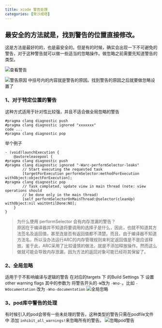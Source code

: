 ```yaml
---
title: xcode 警告处理
categories: [聚沙成塔]
---
```


## 最安全的方法就是，找到警告的位置直接修改。
这是方法是最好的的，也是最安全的。但是有的时候，确实会出现一下不可避免的警告，对于这种警告就可以做一些适当的忽略操作。做忽略之前需要先知道警告的类型。

![查看警告](http://upload-images.jianshu.io/upload_images/1681985-3e2f6d8b3786aeb1.png?imageMogr2/auto-orient/strip%7CimageView2/2/w/1240)

![警告原因](http://upload-images.jianshu.io/upload_images/1681985-c7bf35a783c9b1c4.png?imageMogr2/auto-orient/strip%7CimageView2/2/w/1240)
中括号内的内容就是警告的原因。找到警告的原因之后就要做忽略设置了

### 1、对于特定位置的警告
这种方式适用于针对性比较强，并且不适合做全局忽略的警告
```objective_c
#pragma clang diagnostic push
#pragma clang diagnostic ignored "xxxxxxx"
code ...
#pragma clang diagnostic pop
```

举个例子
```objective_c
- (void)launchExecution {
	@autoreleasepool {
#pragma clang diagnostic push
#pragma clang diagnostic ignored "-Warc-performSelector-leaks"
		// Start executing the requested task
		[targetForExecution performSelector:methodForExecution withObject:objectForExecution];
#pragma clang diagnostic pop
		// Task completed, update view in main thread (note: view operations should
		// be done only in the main thread)
		[self performSelectorOnMainThread:@selector(cleanUp) withObject:nil waitUntilDone:NO];
	}
}
```

> 为什么使用 performSelector 会有内存泄漏的警告？  
原因在于编译器并不知道将要调用的选择子是什么，因此，也就不知道其方法签名及返回值，甚至连是否有返回值都不清楚。而且，由于编译器不知道方法名，所以没办法运行ARC的内存管理规则来判定返回值是不是应该释放。鉴于此，ARC采用了比较谨慎的做法，就是不添加释放操作。然而这么做就可能会导致内存泄漏，因为方法的返回对象可能已经将其保留了。  


### 2、全局忽略
适用于于不影响编译与逻辑的警告
在对应的targets 下 的Build Settings 下 设置 other warning flags
其中的参数为 将警告开头的`-W`改为 `-Wno-`。比如 `-Wdocumentation` 改为 `-Wno-documentation`
![全局忽略](http://upload-images.jianshu.io/upload_images/1681985-c3d48012215aad78.png?imageMogr2/auto-orient/strip%7CimageView2/2/w/1240)

### 3、pod库中警告的处理
有时候引入的pod会带有一些未处理的警告，这种类型的警告只需在podfile文件中 添加 `inhibit_all_warnings!`来忽略所有的警告。
![忽略pod警告](http://upload-images.jianshu.io/upload_images/1681985-1aef3dd8acad2cb7.png?imageMogr2/auto-orient/strip%7CimageView2/2/w/1240)
